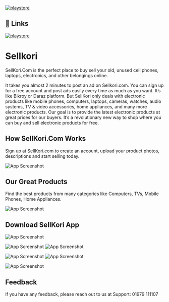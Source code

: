[![playstore](https://sellkori.com/wp-content/uploads/2017/03/sell_logo.png)](https://sellkori.com)

## 🔗 Links
[![playstore](https://sellkori.com/wp-content/uploads/2022/02/google.png)](https://play.google.com/store/apps/details?id=com.sellkori)





# Sellkori 

SellKori.Com is the perfect place to buy sell your old, unused cell phones, laptops, electronics, and other belongings online.

It takes you almost 2 minutes to post an ad on Sellkori.com. You can sign up for a free account and post ads easily every time as much as you want. It’s like Bikroy or Daraz platform. But SellKori only deals with electronic products like mobile phones, computers, laptops, cameras, watches, audio systems, TV & video accessories, home appliances, and many more electronic products.
Our goal is to provide the latest electronic products at great prices for our buyers. It’s a revolutionary new way to shop where you can buy and sell electronic products for free.


## How SellKori.Com Works

Sign up at SellKori.com to create an account, upload your product photos, descriptions and start selling today.

![App Screenshot](https://i.postimg.cc/9QDVBTb9/image.png)


## Our Great Products

Find the best products from many categories like Computers, TVs, Mobile Phones, Home Appliances.


![App Screenshot](https://i.postimg.cc/6QCkHhv8/image.png)


## Download SellKori App


![App Screenshot](https://i.postimg.cc/wxDk7Gdy/image.png)

![App Screenshot](https://i.postimg.cc/7YYTwsPy/01.png) ![App Screenshot](https://i.postimg.cc/htXz7X7y/02.png)

![App Screenshot](https://i.postimg.cc/6QR8YFcC/03.png) ![App Screenshot](https://i.postimg.cc/MKPfT7Xf/04.png)

![App Screenshot](https://i.postimg.cc/kgLVN7Qn/05.png)







## Feedback

If you have any feedback, please reach out to us at Support: 01979 111107


